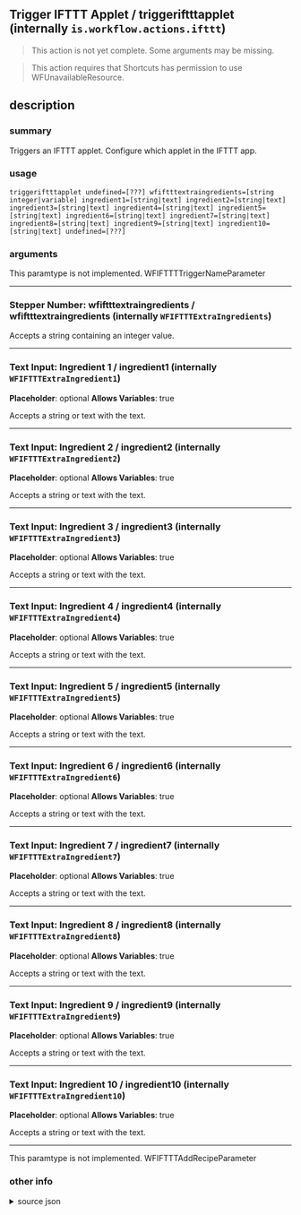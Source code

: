 
## Trigger IFTTT Applet / triggeriftttapplet (internally `is.workflow.actions.ifttt`)

> This action is not yet complete. Some arguments may be missing.


> This action requires that Shortcuts has permission to use WFUnavailableResource.


## description
### summary
Triggers an IFTTT applet. Configure which applet in the IFTTT app.


### usage
`triggeriftttapplet undefined=[???] wfiftttextraingredients=[string integer|variable] ingredient1=[string|text] ingredient2=[string|text] ingredient3=[string|text] ingredient4=[string|text] ingredient5=[string|text] ingredient6=[string|text] ingredient7=[string|text] ingredient8=[string|text] ingredient9=[string|text] ingredient10=[string|text] undefined=[???]`

### arguments
This paramtype is not implemented. WFIFTTTTriggerNameParameter

---

### Stepper Number: wfiftttextraingredients / wfiftttextraingredients (internally `WFIFTTTExtraIngredients`)


Accepts a string 
containing an integer value.

---

### Text Input: Ingredient 1 / ingredient1 (internally `WFIFTTTExtraIngredient1`)
**Placeholder**: optional
**Allows Variables**: true


Accepts a string 
or text
with the text.

---

### Text Input: Ingredient 2 / ingredient2 (internally `WFIFTTTExtraIngredient2`)
**Placeholder**: optional
**Allows Variables**: true


Accepts a string 
or text
with the text.

---

### Text Input: Ingredient 3 / ingredient3 (internally `WFIFTTTExtraIngredient3`)
**Placeholder**: optional
**Allows Variables**: true


Accepts a string 
or text
with the text.

---

### Text Input: Ingredient 4 / ingredient4 (internally `WFIFTTTExtraIngredient4`)
**Placeholder**: optional
**Allows Variables**: true


Accepts a string 
or text
with the text.

---

### Text Input: Ingredient 5 / ingredient5 (internally `WFIFTTTExtraIngredient5`)
**Placeholder**: optional
**Allows Variables**: true


Accepts a string 
or text
with the text.

---

### Text Input: Ingredient 6 / ingredient6 (internally `WFIFTTTExtraIngredient6`)
**Placeholder**: optional
**Allows Variables**: true


Accepts a string 
or text
with the text.

---

### Text Input: Ingredient 7 / ingredient7 (internally `WFIFTTTExtraIngredient7`)
**Placeholder**: optional
**Allows Variables**: true


Accepts a string 
or text
with the text.

---

### Text Input: Ingredient 8 / ingredient8 (internally `WFIFTTTExtraIngredient8`)
**Placeholder**: optional
**Allows Variables**: true


Accepts a string 
or text
with the text.

---

### Text Input: Ingredient 9 / ingredient9 (internally `WFIFTTTExtraIngredient9`)
**Placeholder**: optional
**Allows Variables**: true


Accepts a string 
or text
with the text.

---

### Text Input: Ingredient 10 / ingredient10 (internally `WFIFTTTExtraIngredient10`)
**Placeholder**: optional
**Allows Variables**: true


Accepts a string 
or text
with the text.

---

This paramtype is not implemented. WFIFTTTAddRecipeParameter

### other info

<details><summary>source json</summary>
```json
{
	"ActionClass": "WFIFTTTAction",
	"ActionKeywords": [
		"automation",
		"if",
		"do",
		"hue",
		"home"
	],
	"AppIdentifier": "com.ifttt.ifttt",
	"Category": "Web",
	"CreationDate": "2016-04-28T07:00:00.000Z",
	"Description": {
		"DescriptionSummary": "Triggers an IFTTT applet. Configure which applet in the IFTTT app."
	},
	"Input": {
		"Multiple": false,
		"Required": true,
		"Types": [
			"WFStringContentItem",
			"WFGenericFileContentItem"
		]
	},
	"InputPassthrough": true,
	"Name": "Trigger IFTTT Applet",
	"Parameters": [
		{
			"Class": "WFIFTTTTriggerNameParameter",
			"DisallowedVariableTypes": [
				"Variable",
				"Ask"
			],
			"Key": "IFTTTTriggerName",
			"Label": "Trigger Name",
			"Placeholder": "Log to Google Sheets",
			"TextAlignment": "Right"
		},
		{
			"Class": "WFStepperParameter",
			"DefaultValue": 0,
			"DisallowedVariableTypes": [
				"Ask",
				"Variable"
			],
			"Key": "WFIFTTTExtraIngredients",
			"MaximumValue": 10,
			"MinimumValue": 0,
			"StepperDescription": "Extra Ingredients",
			"StepperNoun": "Extra Ingredient",
			"StepperPluralNoun": "Extra Ingredients"
		},
		{
			"Class": "WFTextInputParameter",
			"Key": "WFIFTTTExtraIngredient1",
			"Label": "Ingredient 1",
			"Placeholder": "optional",
			"RequiredResources": [
				{
					"WFParameterKey": "WFIFTTTExtraIngredients",
					"WFParameterRelation": ">=",
					"WFParameterValue": 1,
					"WFResourceClass": "WFParameterRelationResource"
				}
			],
			"TextAlignment": "Right"
		},
		{
			"Class": "WFTextInputParameter",
			"Key": "WFIFTTTExtraIngredient2",
			"Label": "Ingredient 2",
			"Placeholder": "optional",
			"RequiredResources": [
				{
					"WFParameterKey": "WFIFTTTExtraIngredients",
					"WFParameterRelation": ">=",
					"WFParameterValue": 2,
					"WFResourceClass": "WFParameterRelationResource"
				}
			],
			"TextAlignment": "Right"
		},
		{
			"Class": "WFTextInputParameter",
			"Key": "WFIFTTTExtraIngredient3",
			"Label": "Ingredient 3",
			"Placeholder": "optional",
			"RequiredResources": [
				{
					"WFParameterKey": "WFIFTTTExtraIngredients",
					"WFParameterRelation": ">=",
					"WFParameterValue": 3,
					"WFResourceClass": "WFParameterRelationResource"
				}
			],
			"TextAlignment": "Right"
		},
		{
			"Class": "WFTextInputParameter",
			"Key": "WFIFTTTExtraIngredient4",
			"Label": "Ingredient 4",
			"Placeholder": "optional",
			"RequiredResources": [
				{
					"WFParameterKey": "WFIFTTTExtraIngredients",
					"WFParameterRelation": ">=",
					"WFParameterValue": 4,
					"WFResourceClass": "WFParameterRelationResource"
				}
			],
			"TextAlignment": "Right"
		},
		{
			"Class": "WFTextInputParameter",
			"Key": "WFIFTTTExtraIngredient5",
			"Label": "Ingredient 5",
			"Placeholder": "optional",
			"RequiredResources": [
				{
					"WFParameterKey": "WFIFTTTExtraIngredients",
					"WFParameterRelation": ">=",
					"WFParameterValue": 5,
					"WFResourceClass": "WFParameterRelationResource"
				}
			],
			"TextAlignment": "Right"
		},
		{
			"Class": "WFTextInputParameter",
			"Key": "WFIFTTTExtraIngredient6",
			"Label": "Ingredient 6",
			"Placeholder": "optional",
			"RequiredResources": [
				{
					"WFParameterKey": "WFIFTTTExtraIngredients",
					"WFParameterRelation": ">=",
					"WFParameterValue": 6,
					"WFResourceClass": "WFParameterRelationResource"
				}
			],
			"TextAlignment": "Right"
		},
		{
			"Class": "WFTextInputParameter",
			"Key": "WFIFTTTExtraIngredient7",
			"Label": "Ingredient 7",
			"Placeholder": "optional",
			"RequiredResources": [
				{
					"WFParameterKey": "WFIFTTTExtraIngredients",
					"WFParameterRelation": ">=",
					"WFParameterValue": 7,
					"WFResourceClass": "WFParameterRelationResource"
				}
			],
			"TextAlignment": "Right"
		},
		{
			"Class": "WFTextInputParameter",
			"Key": "WFIFTTTExtraIngredient8",
			"Label": "Ingredient 8",
			"Placeholder": "optional",
			"RequiredResources": [
				{
					"WFParameterKey": "WFIFTTTExtraIngredients",
					"WFParameterRelation": ">=",
					"WFParameterValue": 8,
					"WFResourceClass": "WFParameterRelationResource"
				}
			],
			"TextAlignment": "Right"
		},
		{
			"Class": "WFTextInputParameter",
			"Key": "WFIFTTTExtraIngredient9",
			"Label": "Ingredient 9",
			"Placeholder": "optional",
			"RequiredResources": [
				{
					"WFParameterKey": "WFIFTTTExtraIngredients",
					"WFParameterRelation": ">=",
					"WFParameterValue": 9,
					"WFResourceClass": "WFParameterRelationResource"
				}
			],
			"TextAlignment": "Right"
		},
		{
			"Class": "WFTextInputParameter",
			"Key": "WFIFTTTExtraIngredient10",
			"Label": "Ingredient 10",
			"Placeholder": "optional",
			"RequiredResources": [
				{
					"WFParameterKey": "WFIFTTTExtraIngredients",
					"WFParameterRelation": ">=",
					"WFParameterValue": 10,
					"WFResourceClass": "WFParameterRelationResource"
				}
			],
			"TextAlignment": "Right"
		},
		{
			"Class": "WFIFTTTAddRecipeParameter",
			"Key": "IFTTTAddRecipe",
			"TriggerNameKey": "IFTTTTriggerName"
		}
	],
	"RequiredResources": [
		"WFUnavailableResource"
	]
}
```
</details>

